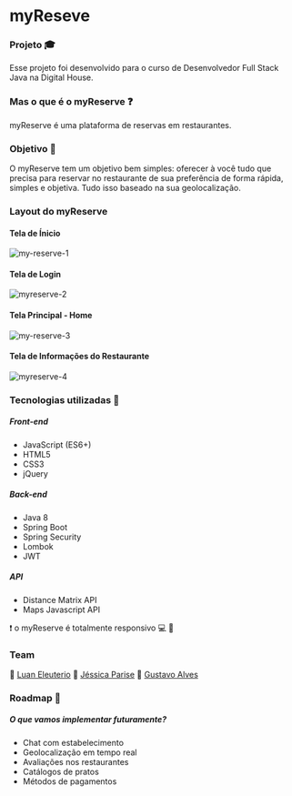# myReseve 
### Projeto :mortar_board:
Esse projeto foi desenvolvido para o curso de Desenvolvedor Full Stack Java na Digital House.

### Mas o que é o myReserve :question:
myReserve é uma plataforma de reservas em restaurantes. 

### Objetivo :eyes:
 O myReserve tem um objetivo bem simples: oferecer à você tudo que precisa para reservar no restaurante de sua preferência de forma rápida, simples e objetiva. Tudo isso baseado na sua geolocalização.
 
### Layout do myReserve
#### Tela de Ínicio
![my-reserve-1](https://user-images.githubusercontent.com/37514449/107691644-79d1a080-6c8a-11eb-9fa2-63d4279f076d.png)
#### Tela de Login
![myreserve-2](https://user-images.githubusercontent.com/37514449/107691682-848c3580-6c8a-11eb-882d-82b1360948dc.png)
#### Tela Principal - Home
![my-reserve-3](https://user-images.githubusercontent.com/37514449/107691703-8b1aad00-6c8a-11eb-8d68-69230f2e2d7d.png)
#### Tela de Informações do Restaurante
![myreserve-4](https://user-images.githubusercontent.com/37514449/107691718-9241bb00-6c8a-11eb-9da4-36c0a593956a.png)
 
 ### Tecnologias utilizadas  :hammer:
 
 ##### Front-end
 * JavaScript (ES6+)
 * HTML5
 * CSS3
 * jQuery
 
 
 ##### Back-end
 * Java 8
 * Spring Boot
 * Spring Security
 * Lombok
 * JWT
 
 
 ##### API 
 * Distance Matrix API
 * Maps Javascript API
 
 :heavy_exclamation_mark: o myReserve é totalmente responsivo :computer: :iphone:
 ### Team
:man:  [Luan Eleuterio](https://github.com/LuanEleuterio/)
:woman:  [Jéssica Parise](https://github.com/Jessica-Parise)
:man:  [Gustavo Alves](https://github.com/Ellisys)

### Roadmap :dart:
##### O que vamos implementar futuramente?

* Chat com estabelecimento
* Geolocalização em tempo real
* Avaliações nos restaurantes
* Catálogos de pratos
* Métodos de pagamentos

